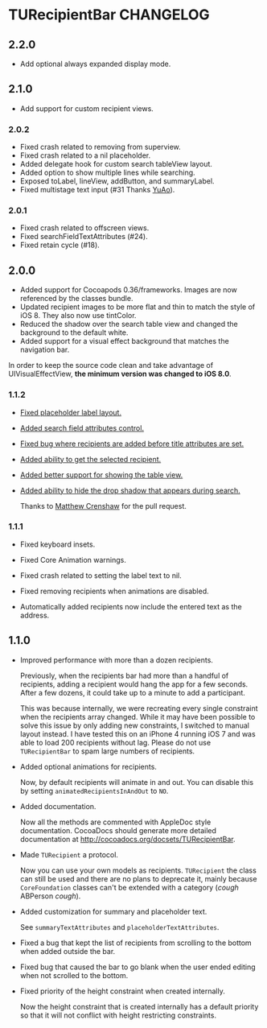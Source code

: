 # TURecipientBar CHANGELOG

## 2.2.0

- Add optional always expanded display mode.

## 2.1.0

- Add support for custom recipient views.

### 2.0.2

- Fixed crash related to removing from superview.
- Fixed crash related to a nil placeholder.
- Added delegate hook for custom search tableView layout.
- Added option to show multiple lines while searching.
- Exposed toLabel, lineView, addButton, and summaryLabel.
- Fixed multistage text input (#31 Thanks [YuAo](https://github.com/davbeck/TURecipientBar/pull/32)).

### 2.0.1

- Fixed crash related to offscreen views.
- Fixed searchFieldTextAttributes (#24).
- Fixed retain cycle (#18).

## 2.0.0

- Added support for Cocoapods 0.36/frameworks. Images are now referenced by the classes bundle.
- Updated recipient images to be more flat and thin to match the style of iOS 8. They also now use tintColor.
- Reduced the shadow over the search table view and changed the background to the default white.
- Added support for a visual effect background that matches the navigation bar.

In order to keep the source code clean and take advantage of UIVisualEffectView, **the minimum version was changed to iOS 8.0**.

### 1.1.2

- [Fixed placeholder label layout.](https://github.com/davbeck/TURecipientBar/commit/2c8980a84f1712f5cbdfbfe7d5d960e5514dfe7b)

- [Added search field attributes control.](https://github.com/davbeck/TURecipientBar/commit/cf1cca09c7947ef1b987275eb0c94b44b38743b8)

- [Fixed bug where recipients are added before title attributes are set.](https://github.com/davbeck/TURecipientBar/commit/adddbac929f575aa5faa127a76dd9e3ea2990f50)

- [Added ability to get the selected recipient.](https://github.com/davbeck/TURecipientBar/commit/99abbfb39ee89291797cc5988d8607f2517a149d)

- [Added better support for showing the table view.](https://github.com/davbeck/TURecipientBar/commit/c1556f28592a2785810e8096ad9ab33d39490807)

- [Added ability to hide the drop shadow that appears during search.](https://github.com/davbeck/TURecipientBar/pull/22)

  Thanks to [Matthew Crenshaw](https://github.com/sgtsquiggs) for the pull request.



### 1.1.1

- Fixed keyboard insets.

- Fixed Core Animation warnings.

- Fixed crash related to setting the label text to nil.

- Fixed removing recipients when animations are disabled.

- Automatically added recipients now include the entered text as the address.

## 1.1.0

- Improved performance with more than a dozen recipients.

  Previously, when the recipients bar had more than a handful of recipients, adding a recipient would hang the app for a few seconds. After a few dozens, it could take up to a minute to add a participant.

  This was because internally, we were recreating every single constraint when the recipients array changed. While it may have been possible to solve this issue by only adding new constraints, I switched to manual layout instead. I have tested this on an iPhone 4 running iOS 7 and was able to load 200 recipients without lag. Please do not use `TURecipientBar` to spam large numbers of recipients.

- Added optional animations for recipients.

  Now, by default recipients will animate in and out. You can disable this by setting `animatedRecipientsInAndOut` to `NO`.

- Added documentation.

  Now all the methods are commented with AppleDoc style documentation. CocoaDocs should generate more detailed documentation at http://cocoadocs.org/docsets/TURecipientBar.

- Made `TURecipient` a protocol.

  Now you can use your own models as recipients. `TURecipient` the class can still be used and there are no plans to deprecate it, mainly because `CoreFoundation` classes can't be extended with a category (*cough* ABPerson *cough*).

- Added customization for summary and placeholder text.

  See `summaryTextAttributes` and `placeholderTextAttributes`.

- Fixed a bug that kept the list of recipients from scrolling to the bottom when added outside the bar.

- Fixed bug that caused the bar to go blank when the user ended editing when not scrolled to the bottom.

- Fixed priority of the height constraint when created internally.

  Now the height constraint that is created internally has a default priority so that it will not conflict with height restricting constraints.